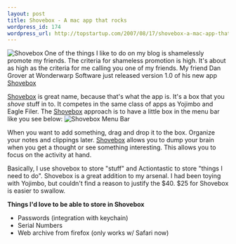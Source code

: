 ```yaml
--- 
layout: post
title: Shovebox - A mac app that rocks
wordpress_id: 174
wordpress_url: http://topstartup.com/2007/08/17/shovebox-a-mac-app-that-rocks/
---
```

<a href="http://topstartup.com/2007/08/17/shovebox-a-mac-app-that-rocks/shovebox/" rel="attachment wp-att-177" title="Shovebox"><img src="http://topstartup.com/wp-content/uploads/2007/08/shovebox_organize.thumbnail.jpg" title="Shovebox" alt="Shovebox" align="left" /></a>One of the things I like to do on my blog is shamelessly promote my friends. The criteria for shameless promotion is high. It's about as high as the criteria for me calling you one of my friends. My friend Dan Grover at Wonderwarp Software just released version 1.0 of his new app <a href="http://www.wonderwarp.com/shovebox/">Shovebox</a>

<a href="http://www.wonderwarp.com/shovebox/">Shovebox</a> is great name, because that's what the app is. It's a box that you <em>shove </em>stuff in to. It competes in the same class of apps as Yojimbo and Eagle Filer. The <a href="http://www.wonderwarp.com/shovebox/">Shovebox</a> approach is to have a little box in the menu bar like you see below:
<img src="http://topstartup.com/wp-content/uploads/2007/08/shovebox_bar.jpg" alt="Shovebox Menu Bar" />

When you want to add something, drag and drop it to the box. Organize your notes and clippings later. <a href="http://www.wonderwarp.com/shovebox/">Shovebox</a> allows you to dump your brain when you get a thought or see something interesting. This allows you to focus on the activity at hand.

Basically, I use shovebox to store "stuff" and Actiontastic to store "things I need to do". Shovebox is a great addition to my arsenal. I had been toying with Yojimbo, but couldn't find a reason to justify the $40. $25 for Shovebox is easier to swallow.

<strong> Things I'd love to be able to store in Shovebox
</strong>
<ul>
	<li>Passwords (integration with keychain)</li>
	<li>Serial Numbers</li>
	<li>Web archive from firefox  (only works w/ Safari now)</li>
</ul>
